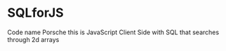# SQLforJS
Code name Porsche this is JavaScript Client Side with SQL that searches through 2d arrays
